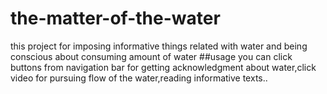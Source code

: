 # the-matter-of-the-water
this project for imposing informative things related with water and being conscious about consuming amount of water
##usage 
you can click buttons from navigation bar for getting acknowledgment about water,click video for pursuing flow of the water,reading informative texts..
